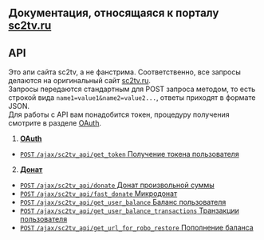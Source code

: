 ## Документация, относящаяся к порталу [sc2tv.ru](http://sc2tv.ru)


API
------

Это апи сайта sc2tv, а не фанстрима. Соответственно, все запросы делаются на оригинальный сайт [sc2tv.ru](http://sc2tv.ru).  
Запросы передаются стандартным для POST запроса методом, то есть строкой вида
```name1=value1&name2=value2...```, ответы приходят в формате JSON.  
Для работы с API вам понадобится токен, процедуру получения смотрите в разделе [OAuth](oauth.md).

1. [**OAuth**](oauth.md)
  - [`POST` `/ajax/sc2tv_api/get_token` Получение токена пользователя](oauth.md#Получение-токена-пользователя)
2. [**Донат**](donate.md)
  - [`POST` `/ajax/sc2tv_api/donate` Донат произвольной суммы](donate.md#Донат-произвольной-суммы)
  - [`POST` `/ajax/sc2tv_api/fast_donate` Микродонат](donate.md#Микродонат)
  - [`POST` `/ajax/sc2tv_api/get_user_balance` Баланс пользователя](donate.md#Баланс-пользователя)
  - [`POST` `/ajax/sc2tv_api/get_user_balance_transactions` Транзакции пользователя](donate.md#Транзакции-пользователя)
  - [`POST` `/ajax/sc2tv_api/get_url_for_robo_restore` Пополнение баланса](donate.md#Пополнение-баланса)
